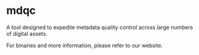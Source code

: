 mdqc
====

A tool designed to expedite metadata quality control across large numbers of digital assets.

For binaries and more information, please refer to our website.
